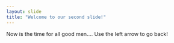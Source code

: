 ```yaml
---
layout: slide
title: "Welcome to our second slide!"
---
```

Now is the time for all good men....
Use the left arrow to go back!
